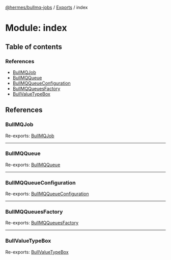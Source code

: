 [@hermes/bullmq-jobs](../README.md) / [Exports](../modules.md) / index

# Module: index

## Table of contents

### References

- [BullMQJob](index.md#bullmqjob)
- [BullMQQueue](index.md#bullmqqueue)
- [BullMQQueueConfiguration](index.md#bullmqqueueconfiguration)
- [BullMQQueuesFactory](index.md#bullmqqueuesfactory)
- [BullValueTypeBox](index.md#bullvaluetypebox)

## References

### BullMQJob

Re-exports: [BullMQJob](../classes/bullmqjob.bullmqjob-1.md)

___

### BullMQQueue

Re-exports: [BullMQQueue](../classes/bullmqqueue.bullmqqueue-1.md)

___

### BullMQQueueConfiguration

Re-exports: [BullMQQueueConfiguration](../interfaces/configuration_bullmqqueueconfiguration.bullmqqueueconfiguration.md)

___

### BullMQQueuesFactory

Re-exports: [BullMQQueuesFactory](../classes/bullmqqueuesfactory.bullmqqueuesfactory-1.md)

___

### BullValueTypeBox

Re-exports: [BullValueTypeBox](../classes/bullvaluetypebox.bullvaluetypebox-1.md)
